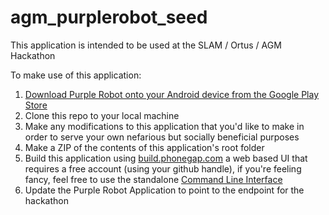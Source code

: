 agm_purplerobot_seed
====================

This application is intended to be used at the SLAM / Ortus / AGM Hackathon

To make use of this application:

1. [Download Purple Robot onto your Android device from the Google Play Store](https://play.google.com/store/apps/details?id=edu.northwestern.cbits.purple_robot_manager)
2. Clone this repo to your local machine
3. Make any modifications to this application that you'd like to make in order to serve your own nefarious but socially beneficial purposes
4. Make a ZIP of the contents of this application's root folder
5. Build this application using [build.phonegap.com](build.phonegap.com) a web based UI that requires a free account (using your github handle), if you're feeling fancy, feel free to use the standalone [Command Line Interface](https://cordova.apache.org/docs/en/3.0.0/guide_cli_index.md.html)
6. Update the Purple Robot Application to point to the endpoint for the hackathon
